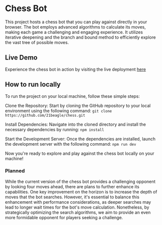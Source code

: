 # Chess Bot

This project hosts a chess bot that you can play against directly in your browser. The bot employs advanced algorithms to calculate its moves, making each game a challenging and engaging experience. It utilizes iterative deepening and the branch and bound method to efficiently explore the vast tree of possible moves.

## Live Demo

Experience the chess bot in action by visiting the live deployment [here](https://21beagle.github.io/chess/)

## How to run locally

To run the project on your local machine, follow these simple steps:

Clone the Repository: Start by cloning the GitHub repository to your local environment using the following command: `git clone https://github.com/21beagle/chess.git`

Install Dependencies: Navigate into the cloned directory and install the necessary dependencies by running: `npm install`

Start the Development Server: Once the dependencies are installed, launch the development server with the following command: `npm run dev`

Now you're ready to explore and play against the chess bot locally on your machine!

### Planned

While the current version of the chess bot provides a challenging opponent by looking four moves ahead, there are plans to further enhance its capabilities. One key improvement on the horizon is to increase the depth of moves that the bot searches. However, it's essential to balance this enhancement with performance considerations, as deeper searches may lead to longer wait times for the bot's move calculation. Nonetheless, by strategically optimizing the search algorithms, we aim to provide an even more formidable opponent for players seeking a challenge.
